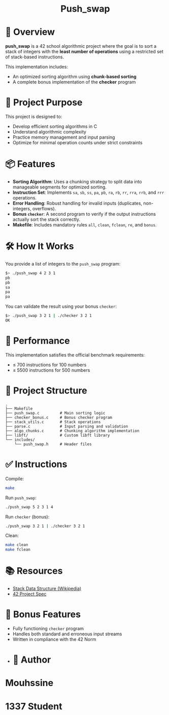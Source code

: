 <h1 align="center">Push_swap</h1>

<p align="center">
  <h1>📌 Overview</h1>
</p>

**push\_swap** is a 42 school algorithmic project where the goal is to sort a stack of integers with the **least number of operations** using a restricted set of stack-based instructions.

This implementation includes:

* An optimized sorting algorithm using **chunk-based sorting**
* A complete bonus implementation of the **checker** program

<p align="center">
  <h1>🧠 Project Purpose</h1>
</p>

This project is designed to:

* Develop efficient sorting algorithms in C
* Understand algorithmic complexity
* Practice memory management and input parsing
* Optimize for minimal operation counts under strict constraints

<p align="center">
  <h1>📦 Features</h1>
</p>

* **Sorting Algorithm**: Uses a chunking strategy to split data into manageable segments for optimized sorting.
* **Instruction Set**: Implements `sa`, `sb`, `ss`, `pa`, `pb`, `ra`, `rb`, `rr`, `rra`, `rrb`, and `rrr` operations.
* **Error Handling**: Robust handling for invalid inputs (duplicates, non-integers, overflows).
* **Bonus `checker`**: A second program to verify if the output instructions actually sort the stack correctly.
* **Makefile**: Includes mandatory rules `all`, `clean`, `fclean`, `re`, and `bonus`.

<p align="center">
  <h1>🛠️ How It Works</h1>
</p>

You provide a list of integers to the `push_swap` program:

```bash
$> ./push_swap 4 2 3 1
pb
pb
sa
pa
pa
```

You can validate the result using your bonus `checker`:

```bash
$> ./push_swap 3 2 1 | ./checker 3 2 1
OK
```

<p align="center">
  <h1>🚀 Performance</h1>
</p>

This implementation satisfies the official benchmark requirements:

* ≤ 700 instructions for 100 numbers
* ≤ 5500 instructions for 500 numbers

<p align="center">
  <h1>📁 Project Structure</h1>
</p>

```
.
├── Makefile
├── push_swap.c         # Main sorting logic
├── checker_bonus.c     # Bonus checker program
├── stack_utils.c       # Stack operations
├── parse.c             # Input parsing and validation
├── algo_chunks.c       # Chunking algorithm implementation
├── libft/              # Custom libft library
└── includes/
    └── push_swap.h     # Header files
```

<p align="center">
  <h1>✅ Instructions</h1>
</p>

Compile:

```bash
make
```

Run `push_swap`:

```bash
./push_swap 5 2 3 1 4
```

Run `checker` (bonus):

```bash
./push_swap 3 2 1 | ./checker 3 2 1
```

Clean:

```bash
make clean
make fclean
```

<p align="center">
  <h1>📚 Resources</h1>
</p>

* [Stack Data Structure (Wikipedia)](https://en.wikipedia.org/wiki/Stack_%28abstract_data_type%29)
* [42 Project Spec](https://projects.intra.42.fr/projects/push_swap)

<p align="center">
  <h1>🏁 Bonus Features</h1>
</p>

* Fully functioning `checker` program
* Handles both standard and erroneous input streams
* Written in compliance with the 42 Norm
* <p align="center">
  <h1>👤 Author</h1>
</p>

<p align="center">
  <h1>Mouhssine</h1>
</p>

<p align="center">
  <h1>1337 Student</h1>
</p>
